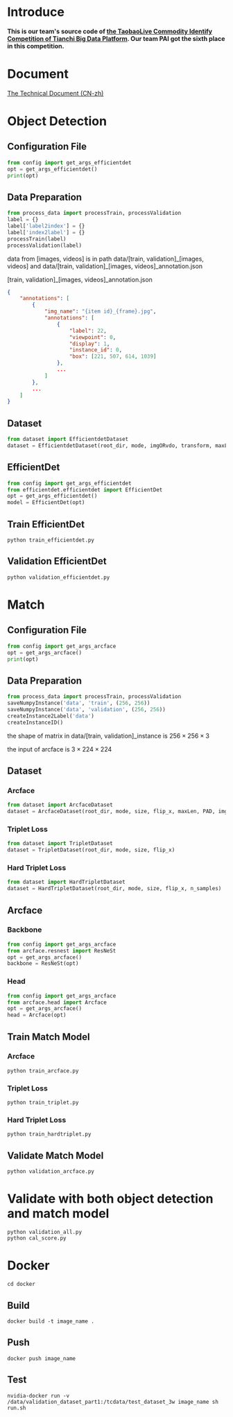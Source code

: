 # Introduce

**This is our team's source code of [the TaobaoLive Commodity Identify Competition of Tianchi Big Data Platform](https://tianchi.aliyun.com/competition/entrance/231772/introduction). Our team PAI got the sixth place in this competition.**

# Document

[The Technical Document (CN-zh)](./document/The_Technical_Document.md)

# Object Detection

## Configuration File
```python
from config import get_args_efficientdet
opt = get_args_efficientdet()
print(opt)
```
## Data Preparation
```python
from process_data import processTrain, processValidation
label = {}
label['label2index'] = {}
label['index2label'] = {}
processTrain(label)
processValidation(label)
```

data from [images, videos] is in path data/[train, validation]\_[images, videos] and data/[train, validation]\_[images, videos]\_annotation.json

[train, validation]\_[images, videos]\_annotation.json
```json
{
    "annotations": [
        {
            "img_name": "{item id}_{frame}.jpg",
            "annotations": [
                {
                    "label": 22,
                    "viewpoint": 0,
                    "display": 1,
                    "instance_id": 0,
                    "box": [221, 507, 614, 1039]
                },
                ...
            ]
        },
        ...
    ]
}
```
## Dataset
```python
from dataset import EfficientdetDataset
dataset = EfficientdetDataset(root_dir, mode, imgORvdo, transform, maxLen, PAD)
```
## EfficientDet
```python
from config import get_args_efficientdet
from efficientdet.efficientdet import EfficientDet
opt = get_args_efficientdet()
model = EfficientDet(opt)
```
## Train EfficientDet
```shell
python train_efficientdet.py
```

## Validation EfficientDet
```shell
python validation_efficientdet.py
```

# Match
## Configuration File
```python
from config import get_args_arcface
opt = get_args_arcface()
print(opt)
```
## Data Preparation
```python
from process_data import processTrain, processValidation
saveNumpyInstance('data', 'train', (256, 256))
saveNumpyInstance('data', 'validation', (256, 256))
createInstance2Label('data')
createInstanceID()
```

the shape of matrix in data/[train, validation]\_instance is $256\times256\times3$

the input of arcface is $3\times224\times224$

## Dataset
### Arcface
```python
from dataset import ArcfaceDataset
dataset = ArcfaceDataset(root_dir, mode, size, flip_x, maxLen, PAD, imgORvdo)
```

### Triplet Loss
```python
from dataset import TripletDataset
dataset = TripletDataset(root_dir, mode, size, flip_x)
```

### Hard Triplet Loss
```python
from dataset import HardTripletDataset
dataset = HardTripletDataset(root_dir, mode, size, flip_x, n_samples)
```

## Arcface
### Backbone
```python
from config import get_args_arcface
from arcface.resnest import ResNeSt
opt = get_args_arcface()
backbone = ResNeSt(opt)
```
### Head
```python
from config import get_args_arcface
from arcface.head import Arcface
opt = get_args_arcface()
head = Arcface(opt)
```

## Train Match Model
### Arcface
```shell
python train_arcface.py
```

### Triplet Loss
```shell
python train_triplet.py
```

### Hard Triplet Loss
```shell
python train_hardtriplet.py
```

## Validate Match Model
```shell
python validation_arcface.py
```

# Validate with both object detection and match model
```shell
python validation_all.py
python cal_score.py
```

# Docker
```shell
cd docker
```
## Build
```shell
docker build -t image_name .
```
## Push
```shell
docker push image_name
```

## Test
```shell
nvidia-docker run -v /data/validation_dataset_part1:/tcdata/test_dataset_3w image_name sh run.sh
```